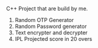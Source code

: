 C++ Project that are build by me. 
1. Random OTP Generator 
2. Random Password generator
3. Text encrypter and decrypter
4. IPL Projected score in 20 overs 

